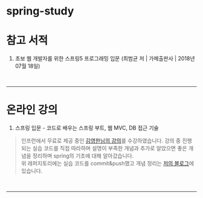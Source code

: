 # spring-study

# 참고 서적
1. 초보 웹 개발자를 위한 스프링5 프로그래밍 입문 (최범균 저 | 가메출판사 | 2018년 07월 18일)

<br/>
<hr/>

# 온라인 강의
1. 스프링 입문 - 코드로 배우는 스프링 부트, 웹 MVC, DB 접근 기술
> 인프런에서 무료로 제공 중인 [김영한님의 강의](https://www.inflearn.com/course/%EC%8A%A4%ED%94%84%EB%A7%81-%EC%9E%85%EB%AC%B8-%EC%8A%A4%ED%94%84%EB%A7%81%EB%B6%80%ED%8A%B8/dashboard)를 수강하였습니다.
> 강의 중 진행되는 실습 코드를 직접 따라하며 설명이 부족한 개념과 추가로 알았으면 좋은 개념을 정리하며 spring의 기초에 대해 알아갔습니다.<br/>
> 위 레퍼지토리에는 실습 코드를 commit&push했고 개념 정리는 [저의 블로그](https://straw961030.tistory.com/)에 있습니다.

<br/>
<hr/>
